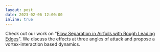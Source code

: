 ```yaml
---
layout: post
date: 2023-02-06 12:00:00
inline: true
---
```


Check out our work on "<a href="https://arc.aiaa.org/doi/abs/10.2514/1.J062427">Flow Separation in Airfoils with Rough Leading Edges</a>". We discuss the effects at three angles of attack and propose a vortex-interaction based dynamics.

